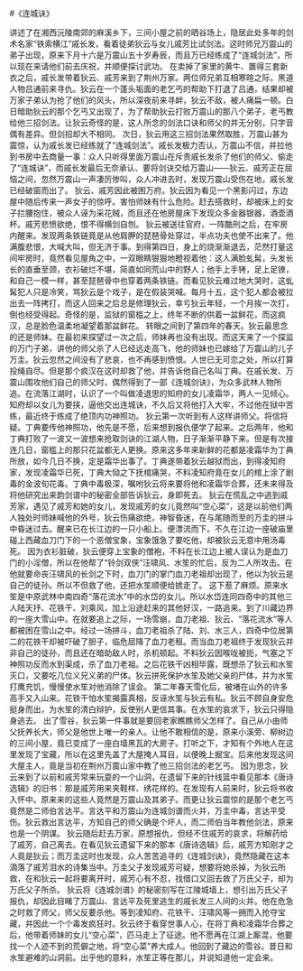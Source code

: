 #《连城诀》

讲述了在湘西沅陵南郊的麻溪乡下，三间小屋之前的晒谷场上，隐居此处多年的剑术名家“铁索横江”戚长发，看着徒弟狄云与女儿戚芳比试剑法。这时师兄万震山的弟子出现，原来下月十六是万震山五十岁寿辰，而且万已经练成了“连城剑法”，所以现在来请他们前去庆祝，并顺便探讨武功。
在卖掉了家里的黄牛、置得三套新衣之后，戚长发带着狄云、戚芳来到了荆州万家。两位师兄弟互相寒暄之际，黑道人物吕通前来寻仇。狄云在一个蓬头垢面的老乞丐的帮助下打退了吕通，结果却被万家子弟认为抢了他们的风头，所以深夜前来寻衅，狄云不敌，被人痛扁一顿。白日暗助狄云的那个乞丐又出现了，为了帮助狄云打败万震山的那八个弟子，老丐教给他三招剑法。让狄云奇怪的是，这人所念的剑法口诀和师父的并无分别，只字音偶有差异。但剑招却大不相同。
次日，狄云用这三招剑法果然取胜，万震山甚为震惊，认为戚长发已经练就了“连城剑法”。戚长发极力否认，万震山不信，并拉他到书房中去商量一事：众人只听得里面万震山在斥责戚长发杀了他们的师父、偷走了“连城诀”，而戚长发最后无奈承认、要将剑诀交给万震山——狄云、戚芳正在屈恼之间，忽然万震山一声凄厉惨叫，众人冲进去时，发现万震山受伤在地，戚长发已经破窗而出了。
狄云、戚芳因此被困万府。狄云因为看见一个黑影闪过，东边屋中随后传来一声女子的惊呼。害怕师妹有什么危险。赶去搭救时，却被床上的女子拦腰抱住，被众人诬为采花贼，而且还在他房屋床下发现众多金器银器，酒壶酒杯。戚芳悲愤欲绝，恨不得横剑自刎。
狄云被送往官府，一阵酷刑之后，在牢房内醒来。发现两条铁链竟是从他肩胛的琵琶骨处穿过，半点功夫也使不出来了。他满腹悲恨，大喊大叫，但无济于事。到得第四日，身上的烧渐渐退去，茫然打量这间牢房时，竟然看见屋角之中，一双眼睛狠狠地瞪视着他：这人满脸虬髯，头发长长的直垂至颈，衣衫破烂不堪，简直如同荒山中的野人；他手上手铐，足上足镣，和自己一模一样，甚至琵琶骨中也穿着两条铁链。而看见狄云难过地大哭时，这虬髯犯人只是冷笑，骂狄云是个戏子，是在假装哭喊。每月十五，这个犯人都会被拉出去一阵拷打，而这人回来之后总是修理狄云，幸亏狄云年轻，一个月挨一次打，倒也经受得起。奇怪的是，监狱的窗槛之上，终年不断的供着一盆鲜花，而这疯汉，总是脸色温柔地凝望着那盆鲜花。
转眼之间到了第四年的春天。狄云最思念的还是师妹。在最初来探望过一次之后，师妹再也没有出现。而这天来了一个探监的万门子弟，讲他的师父杀了人已经远走高飞，他的师妹也已嫁给了万震山的儿子万圭。狄云忽然之间没有了悲哀，也不再感到愤恨。人世已无可恋之处，所以打算投绳自尽。但是那个疯汉在这时却救了他，并告诉他自己名叫丁典。在戚长发、万震山围攻他们自己的师父时，偶然得到了一部《连城剑诀》，为众多武林人物所追。在流落江湖时，认识了一个叫做凌退思的知府的女儿凌霜华，两人一见倾心。知府却以女儿为要挟，逼他交出连城诀，不久后又将他打入大牢，不过他在狱中苦练，最近终于练成了绝顶内功神照功。
狄云第一次听到有人这样讲师父。将信将疑。丁典要传他神照功，他先是不愿，后来想到报仇便学了起来。之后两年，他和丁典打败了一波又一波想来抢取剑诀的江湖人物，日子渐渐平静下来。但是有次接连几日，窗槛上的那只花盆都无人更换。原来这多年来新鲜的花都是凌霜华为丁典所放，如今几日不换，定是霜华出事了。丁典遂带着狄云越狱而出，到得凌知府家，发现凌霜华已死，丁典大恸之下抚棺痛哭，不料凌知府竟在女儿的棺上涂了剧毒的金波旬花毒。丁典中毒极深，嘱咐狄云将来要将他和凌霜华合葬，还未来得及将他研究出来韵剑谱中的秘密全部告诉狄云，身即死去。
狄云在慌乱之中逃到戚芳家，遇见了戚芳和她的女儿，发现戚芳的女儿竟然叫“空心菜”，这是以前他们两人独处时师妹喊他的外号，狄云伤痛欲绝，神智昏迷，在与尾随而至的万圭的拼斗中昏迷过去。醒来已在长江边的一只小船上。便漂流而下。不久在江边一座破庙里碰上西藏血刀门下的一个恶僧宝象，宝象饿急了要吃他，却被狄云无意中用汤毒死。
因为衣衫脏破，狄云便穿上宝象的僧袍，不料在长江边上被人误认为是血刀门的小淫僧，所以在他帮了“铃剑双侠”汪啸风、水笙的忙后，反为二人所攻击。在他就要命丧汪啸风的长剑之下时，血刀门的掌门血刀老祖却出现了，他以为狄云是自己的徒孙。所以不但救了他，还把水笙顺便给掳走了。
这下惹了麻烦。原来水笙是中原武林中南四奇“落花流水”中的水岱的女儿。所以水岱连同四奇中的其他三人陆天抒、花铁干、刘乘风，加上沿途赶来的其他好汉，一路追来。到了川藏边界的一座大雪山中。在就要追上之际，一场雪崩，血刀老祖、狄云、“落花流水”等人都被困在雪山之中。经过一场拼斗，血刀老祖杀了陆、刘、水三人，四奇中位居第二的花铁干却被吓破了胆子，临危屈降了血刀老租。而当血刀老祖终于发现狄云并非自己的徒孙，而且还在暗助敌人时，杀机顿起。不料狄云因喉咙被扼，气塞之下神照功反而水到渠成，杀了血刀老祖。之后花铁干凶相毕露，既想杀了狄云和水笙灭口，又要吃几位义兄义弟的尸体。狄云拼死保护水笙及她父亲的尸体，并为水笙打鹰充饥，慢慢使水笙对他消除了误会。
第二年春天雪化后，被堵在山外的许多高手又入山来。花铁干怕水笙揭露真相，反诬水笙与狄云有私。狄云不顾自身安危挺身而出，为水笙的清白辩护，反使别人更信其事。在水笙的哀求下，狄云只得隐身逃去。
出了雪谷，狄云第一件事就是要回老家瞧瞧师父怎样了。自己从小由师父抚养长大，师父是他世上唯一的亲人。让他不敢相信的是，原来小溪旁、柳树边的三间小屋，竟已变成了一座白墙黑瓦的大房子。打听之下，才知有个外地人在这里发现了宝藏，所以在这里先盖了大屋掩人耳目，以便晚上掘宝。后来他发现这间大屋主人，竟是当初在荆州万震山家中教了他三招剑法的老乞丐。
因为思念，狄云来到了以前和戚芳常来玩耍的一个山洞，在遗留下来的针线篮中看见那本《唐诗选辑》的旧书：那是戚芳用来夹鞋样、绣花样的。在发现有人前来时，狄云将书收入怀中。原来来的这些人竟然是万震山及其弟子。而更让狄云震惊的是那个老乞丐竟然是二师伯言达平。言达平和万震山为连城剑谱而火并，万圭中毒，言达平受伤。狄云救出言达平，方知自己的师父确是个坏人，而二师伯当年教他剑法，原来也是一个阴谋。
狄云随后赶去万家，原想报仇，但经不住戚芳的哀求，将解药给了戚芳，自己离去。在看见狄云遗留下来的那本《唐诗选辑》后，戚芳方知刚才之人竟是狄云；而万圭这时也发现，众人苦苦追寻的《连城剑诀》，竟然隐藏在这本滴落了戚芳泪水的诗集当中。万圭父子发现戚芳可疑，想要将她杀掉，为狄云所救，在和狄云一起将要离开时，戚芳心有不忍，找借口又回去救了万氏父子，却为万氏父子所杀。
狄云将《连城剑谱》的秘密刻写在江陵城墙上，想引出万氏父子报仇，却因此目睹了万震山、言达平及死里逃生的戚长发三人间的火并。他在危急之时救了师父，师父反要杀他。等到凌知府、花铁干、汪啸风等一拥而入抢夺宝藏，并因此一个个毒发疯狂时。狄云终于看穿世事人心，在将丁典和凌霜华合葬之后，他带着师妹的女儿“空心菜”，匹马走上了征途。他不愿再在江湖上厮混，他要找一个人迹不到的荒僻之地，将“空心菜”养大成人。他回到了藏边的雪谷。昔日和水笙避难的山洞前。出乎他的意料，水笙正等在那儿，并说知道他一定会来。
